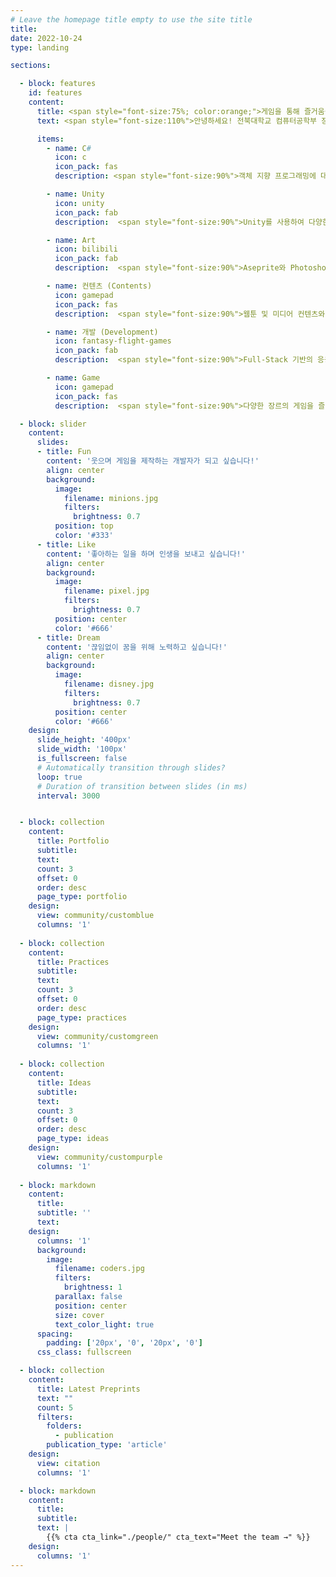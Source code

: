```yaml
---
# Leave the homepage title empty to use the site title
title:
date: 2022-10-24
type: landing

sections:

  - block: features
    id: features
    content:
      title: <span style="font-size:75%; color:orange;">게임을 통해 즐거움을 창조하고 싶은 개발자입니다! </span>
      text: <span style="font-size:110%">안녕하세요! 전북대학교 컴퓨터공학부 장동하입니다. <br>게임 개발에 열정을 가지고 있으며, Unity를 활용한 프로젝트 경험이 있습니다.</span>

      items:
        - name: C#
          icon: c
          icon_pack: fas
          description: <span style="font-size:90%">객체 지향 프로그래밍에 대한 이해를 가지고 있습니다.</span><br><br>

        - name: Unity
          icon: unity
          icon_pack: fab
          description:  <span style="font-size:90%">Unity를 사용하여 다양한 2D 및 3D 게임 프로젝트를 개발하고 있습니다.</span><br><br>

        - name: Art
          icon: bilibili
          icon_pack: fab
          description:  <span style="font-size:90%">Aseprite와 Photoshop을 활용하여 캐릭터 디자인 및 그래픽을 제작합니다.</span><br><br>

        - name: 컨텐츠 (Contents)
          icon: gamepad
          icon_pack: fas
          description:  <span style="font-size:90%">웹툰 및 미디어 컨텐츠와 관련된 AI 기반 기술 개발 및 고도화.</span><br><br>

        - name: 개발 (Development)
          icon: fantasy-flight-games
          icon_pack: fab
          description:  <span style="font-size:90%">Full-Stack 기반의 응용 어플리케이션 개발.</span><br><br>

        - name: Game 
          icon: gamepad
          icon_pack: fas
          description:  <span style="font-size:90%">다양한 장르의 게임을 즐기며 경험을 쌓고 있습니다.</span><br><br>

  - block: slider
    content:
      slides:
      - title: Fun
        content: '웃으며 게임을 제작하는 개발자가 되고 싶습니다!'
        align: center
        background:
          image:
            filename: minions.jpg
            filters:
              brightness: 0.7
          position: top
          color: '#333'
      - title: Like
        content: '좋아하는 일을 하며 인생을 보내고 싶습니다!'
        align: center
        background:
          image:
            filename: pixel.jpg
            filters:
              brightness: 0.7
          position: center
          color: '#666'
      - title: Dream
        content: '끊임없이 꿈을 위해 노력하고 싶습니다!'
        align: center
        background:
          image:
            filename: disney.jpg
            filters:
              brightness: 0.7
          position: center
          color: '#666'
    design:
      slide_height: '400px'
      slide_width: '100px'
      is_fullscreen: false
      # Automatically transition through slides?
      loop: true
      # Duration of transition between slides (in ms)
      interval: 3000  


  - block: collection
    content:
      title: Portfolio
      subtitle:
      text:
      count: 3
      offset: 0
      order: desc
      page_type: portfolio
    design:
      view: community/customblue
      columns: '1'
    
  - block: collection
    content:
      title: Practices
      subtitle:
      text:
      count: 3
      offset: 0
      order: desc
      page_type: practices
    design:
      view: community/customgreen
      columns: '1'
  
  - block: collection
    content:
      title: Ideas
      subtitle:
      text:
      count: 3
      offset: 0
      order: desc
      page_type: ideas
    design:
      view: community/custompurple
      columns: '1'
  
  - block: markdown
    content:
      title:
      subtitle: ''
      text:
    design:
      columns: '1'
      background:
        image: 
          filename: coders.jpg
          filters:
            brightness: 1
          parallax: false
          position: center
          size: cover
          text_color_light: true
      spacing:
        padding: ['20px', '0', '20px', '0']
      css_class: fullscreen

  - block: collection
    content:
      title: Latest Preprints
      text: ""
      count: 5
      filters:
        folders:
          - publication
        publication_type: 'article'
    design:
      view: citation
      columns: '1'

  - block: markdown
    content:
      title:
      subtitle:
      text: |
        {{% cta cta_link="./people/" cta_text="Meet the team →" %}}
    design:
      columns: '1'
---
```

